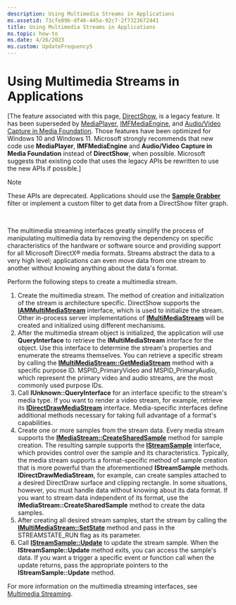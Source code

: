 ```yaml
---
description: Using Multimedia Streams in Applications
ms.assetid: 73cfe89b-df46-445a-92c7-2f7323672441
title: Using Multimedia Streams in Applications
ms.topic: how-to
ms.date: 4/26/2023
ms.custom: UpdateFrequency5
---
```


# Using Multimedia Streams in Applications

\[The feature associated with this page, [DirectShow](/windows/win32/directshow/directshow), is a legacy feature. It has been superseded by [MediaPlayer](/uwp/api/Windows.Media.Playback.MediaPlayer), [IMFMediaEngine](/windows/win32/api/mfmediaengine/nn-mfmediaengine-imfmediaengine), and [Audio/Video Capture in Media Foundation](/windows/win32/medfound/audio-video-capture-in-media-foundation). Those features have been optimized for Windows 10 and Windows 11. Microsoft strongly recommends that new code use **MediaPlayer**, **IMFMediaEngine** and **Audio/Video Capture in Media Foundation** instead of **DirectShow**, when possible. Microsoft suggests that existing code that uses the legacy APIs be rewritten to use the new APIs if possible.\]

> [!Note]  
> These APIs are deprecated. Applications should use the [**Sample Grabber**](sample-grabber-filter.md) filter or implement a custom filter to get data from a DirectShow filter graph.

 

The multimedia streaming interfaces greatly simplify the process of manipulating multimedia data by removing the dependency on specific characteristics of the hardware or software source and providing support for all Microsoft DirectX® media formats. Streams abstract the data to a very high level; applications can even move data from one stream to another without knowing anything about the data's format.

Perform the following steps to create a multimedia stream.

1.  Create the multimedia stream. The method of creation and initialization of the stream is architecture specific. DirectShow supports the [**IAMMultiMediaStream**](/previous-versions/windows/desktop/api/amstream/nn-amstream-iammultimediastream) interface, which is used to initialize the stream. Other in-process server implementations of [**IMultiMediaStream**](/previous-versions/windows/desktop/api/mmstream/nn-mmstream-imultimediastream) will be created and initialized using different mechanisms.
2.  After the multimedia stream object is initialized, the application will use **QueryInterface** to retrieve the **IMultiMediaStream** interface for the object. Use this interface to determine the stream's properties and enumerate the streams themselves. You can retrieve a specific stream by calling the [**IMultiMediaStream::GetMediaStream**](/previous-versions/windows/desktop/api/mmstream/nf-mmstream-imultimediastream-getmediastream) method with a specific purpose ID. MSPID\_PrimaryVideo and MSPID\_PrimaryAudio, which represent the primary video and audio streams, are the most commonly used purpose IDs.
3.  Call **IUnknown::QueryInterface** for an interface specific to the stream's media type. If you want to render a video stream, for example, retrieve its [**IDirectDrawMediaStream**](/previous-versions/windows/desktop/api/ddstream/nn-ddstream-idirectdrawmediastream) interface. Media-specific interfaces define additional methods necessary for taking full advantage of a format's capabilities.
4.  Create one or more samples from the stream data. Every media stream supports the [**IMediaStream::CreateSharedSample**](/previous-versions/windows/desktop/api/mmstream/nf-mmstream-imediastream-createsharedsample) method for sample creation. The resulting sample supports the [**IStreamSample**](/previous-versions/windows/desktop/api/mmstream/nn-mmstream-istreamsample) interface, which provides control over the sample and its characteristics. Typically, the media stream supports a format-specific method of sample creation that is more powerful than the aforementioned **IStreamSample** methods. **IDirectDrawMediaStream**, for example, can create samples attached to a desired DirectDraw surface and clipping rectangle. In some situations, however, you must handle data without knowing about its data format. If you want to stream data independent of its format, use the **IMediaStream::CreateSharedSample** method to create the data samples.
5.  After creating all desired stream samples, start the stream by calling the [**IMultiMediaStream::SetState**](/previous-versions/windows/desktop/api/mmstream/nf-mmstream-imultimediastream-setstate) method and pass in the STREAMSTATE\_RUN flag as its parameter.
6.  Call [**IStreamSample::Update**](/previous-versions/windows/desktop/api/mmstream/nf-mmstream-istreamsample-update) to update the stream sample. When the **IStreamSample::Update** method exits, you can access the sample's data. If you want a trigger a specific event or function call when the update returns, pass the appropriate pointers to the **IStreamSample::Update** method.

For more information on the multimedia streaming interfaces, see [Multimedia Streaming](multimedia-streaming.md).

 

 



